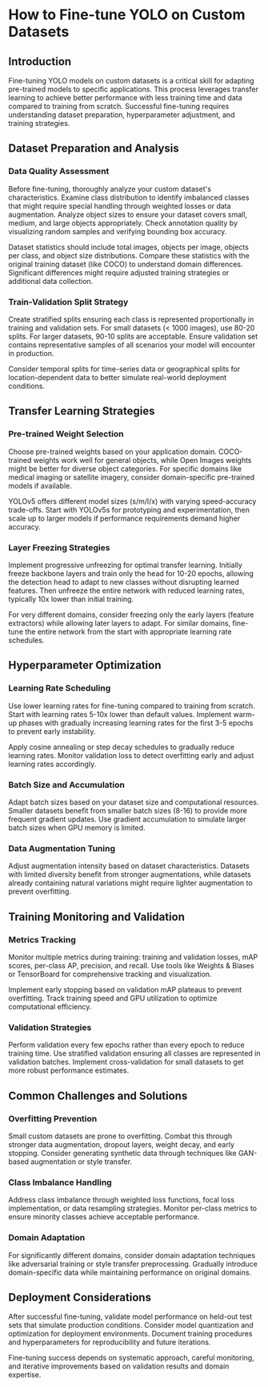 # How to Fine-tune YOLO on Custom Datasets

## Introduction

Fine-tuning YOLO models on custom datasets is a critical skill for adapting pre-trained models to specific applications. This process leverages transfer learning to achieve better performance with less training time and data compared to training from scratch. Successful fine-tuning requires understanding dataset preparation, hyperparameter adjustment, and training strategies.

## Dataset Preparation and Analysis

### Data Quality Assessment
Before fine-tuning, thoroughly analyze your custom dataset's characteristics. Examine class distribution to identify imbalanced classes that might require special handling through weighted losses or data augmentation. Analyze object sizes to ensure your dataset covers small, medium, and large objects appropriately. Check annotation quality by visualizing random samples and verifying bounding box accuracy.

Dataset statistics should include total images, objects per image, objects per class, and object size distributions. Compare these statistics with the original training dataset (like COCO) to understand domain differences. Significant differences might require adjusted training strategies or additional data collection.

### Train-Validation Split Strategy
Create stratified splits ensuring each class is represented proportionally in training and validation sets. For small datasets (< 1000 images), use 80-20 splits. For larger datasets, 90-10 splits are acceptable. Ensure validation set contains representative samples of all scenarios your model will encounter in production.

Consider temporal splits for time-series data or geographical splits for location-dependent data to better simulate real-world deployment conditions.

## Transfer Learning Strategies

### Pre-trained Weight Selection
Choose pre-trained weights based on your application domain. COCO-trained weights work well for general objects, while Open Images weights might be better for diverse object categories. For specific domains like medical imaging or satellite imagery, consider domain-specific pre-trained models if available.

YOLOv5 offers different model sizes (s/m/l/x) with varying speed-accuracy trade-offs. Start with YOLOv5s for prototyping and experimentation, then scale up to larger models if performance requirements demand higher accuracy.

### Layer Freezing Strategies
Implement progressive unfreezing for optimal transfer learning. Initially freeze backbone layers and train only the head for 10-20 epochs, allowing the detection head to adapt to new classes without disrupting learned features. Then unfreeze the entire network with reduced learning rates, typically 10x lower than initial training.

For very different domains, consider freezing only the early layers (feature extractors) while allowing later layers to adapt. For similar domains, fine-tune the entire network from the start with appropriate learning rate schedules.

## Hyperparameter Optimization

### Learning Rate Scheduling
Use lower learning rates for fine-tuning compared to training from scratch. Start with learning rates 5-10x lower than default values. Implement warm-up phases with gradually increasing learning rates for the first 3-5 epochs to prevent early instability.

Apply cosine annealing or step decay schedules to gradually reduce learning rates. Monitor validation loss to detect overfitting early and adjust learning rates accordingly.

### Batch Size and Accumulation
Adapt batch sizes based on your dataset size and computational resources. Smaller datasets benefit from smaller batch sizes (8-16) to provide more frequent gradient updates. Use gradient accumulation to simulate larger batch sizes when GPU memory is limited.

### Data Augmentation Tuning
Adjust augmentation intensity based on dataset characteristics. Datasets with limited diversity benefit from stronger augmentations, while datasets already containing natural variations might require lighter augmentation to prevent overfitting.

## Training Monitoring and Validation

### Metrics Tracking
Monitor multiple metrics during training: training and validation losses, mAP scores, per-class AP, precision, and recall. Use tools like Weights & Biases or TensorBoard for comprehensive tracking and visualization.

Implement early stopping based on validation mAP plateaus to prevent overfitting. Track training speed and GPU utilization to optimize computational efficiency.

### Validation Strategies
Perform validation every few epochs rather than every epoch to reduce training time. Use stratified validation ensuring all classes are represented in validation batches. Implement cross-validation for small datasets to get more robust performance estimates.

## Common Challenges and Solutions

### Overfitting Prevention
Small custom datasets are prone to overfitting. Combat this through stronger data augmentation, dropout layers, weight decay, and early stopping. Consider generating synthetic data through techniques like GAN-based augmentation or style transfer.

### Class Imbalance Handling
Address class imbalance through weighted loss functions, focal loss implementation, or data resampling strategies. Monitor per-class metrics to ensure minority classes achieve acceptable performance.

### Domain Adaptation
For significantly different domains, consider domain adaptation techniques like adversarial training or style transfer preprocessing. Gradually introduce domain-specific data while maintaining performance on original domains.

## Deployment Considerations

After successful fine-tuning, validate model performance on held-out test sets that simulate production conditions. Consider model quantization and optimization for deployment environments. Document training procedures and hyperparameters for reproducibility and future iterations.

Fine-tuning success depends on systematic approach, careful monitoring, and iterative improvements based on validation results and domain expertise.
